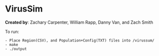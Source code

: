 # VirusSim

**Created by**: Zachary Carpenter, William Rapp, Danny Van, and Zach Smith


To run:  
    
    - Place Region(CSV), and Population+Config(TXT) files into /virussum/  
    - make  
    - ./output